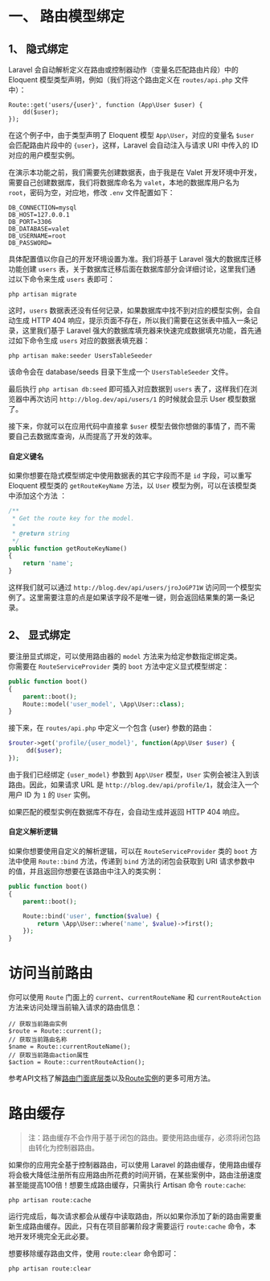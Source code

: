 # 一、 路由模型绑定
## 1、 隐式绑定
Laravel 会自动解析定义在路由或控制器动作（变量名匹配路由片段）中的 Eloquent 模型类型声明，例如（我们将这个路由定义在 `routes/api.php` 文件中）：  
```
Route::get('users/{user}', function (App\User $user) {
    dd($user);
});
```
在这个例子中，由于类型声明了 Eloquent 模型 `App\User`，对应的变量名 `$user` 会匹配路由片段中的 `{user}`，这样，Laravel 会自动注入与请求 URI 中传入的 ID 对应的用户模型实例。  

在演示本功能之前，我们需要先创建数据表，由于我是在 Valet 开发环境中开发，需要自己创建数据库，我们将数据库命名为 `valet`，本地的数据库用户名为 `root`，密码为空，对应地，修改 `.env` 文件配置如下：  
```
DB_CONNECTION=mysql
DB_HOST=127.0.0.1
DB_PORT=3306
DB_DATABASE=valet
DB_USERNAME=root
DB_PASSWORD=
```
具体配置值以你自己的开发环境设置为准。我们将基于 Laravel 强大的数据库迁移功能创建 `users` 表，关于数据库迁移后面在数据库部分会详细讨论，这里我们通过以下命令来生成 `users` 表即可：  
```
php artisan migrate
```

这时，`users` 数据表还没有任何记录，如果数据库中找不到对应的模型实例，会自动生成 HTTP 404 响应，提示页面不存在，所以我们需要在这张表中插入一条记录，这里我们基于 Laravel 强大的数据库填充器来快速完成数据填充功能，首先通过如下命令生成 `users` 对应的数据表填充器：  
```
php artisan make:seeder UsersTableSeeder
```
该命令会在 database/seeds 目录下生成一个 `UsersTableSeeder` 文件。  

最后执行 `php artisan db:seed` 即可插入对应数据到 `users` 表了，这样我们在浏览器中再次访问 `http://blog.dev/api/users/1` 的时候就会显示 User 模型数据了。  

接下来，你就可以在应用代码中直接拿 `$user` 模型去做你想做的事情了，而不需要自己去数据库查询，从而提高了开发的效率。  


#### 自定义键名
如果你想要在隐式模型绑定中使用数据表的其它字段而不是 `id` 字段，可以重写 Eloquent 模型类的 `getRouteKeyName` 方法，以 `User` 模型为例，可以在该模型类中添加这个方法 ：   
```php
/**
 * Get the route key for the model.
 *
 * @return string
 */
public function getRouteKeyName()
{
    return 'name';
}
```
这样我们就可以通过 `http://blog.dev/api/users/jroJoGP71W` 访问同一个模型实例了。这里需要注意的点是如果该字段不是唯一键，则会返回结果集的第一条记录。  


## 2、 显式绑定
要注册显式绑定，可以使用路由器的 `model` 方法来为给定参数指定绑定类。  
你需要在 `RouteServiceProvider` 类的 `boot` 方法中定义显式模型绑定：  
```php
public function boot()
{
    parent::boot();
    Route::model('user_model', \App\User::class);
}
```
接下来，在 `routes/api.php` 中定义一个包含 {user} 参数的路由：  
```php
$router->get('profile/{user_model}', function(App\User $user) {
     dd($user);
});
```
由于我们已经绑定 `{user_model}` 参数到 `App\User` 模型，`User` 实例会被注入到该路由。因此，如果请求 URL 是 `http://blog.dev/api/profile/1`，就会注入一个用户 ID 为 `1` 的 `User` 实例。  

如果匹配的模型实例在数据库不存在，会自动生成并返回 HTTP 404 响应。  

#### 自定义解析逻辑
如果你想要使用自定义的解析逻辑，可以在 `RouteServiceProvider` 类的 `boot` 方法中使用 `Route::bind` 方法，传递到 `bind` 方法的闭包会获取到 URI 请求参数中的值，并且返回你想要在该路由中注入的类实例：  
```php
public function boot()
{
    parent::boot();

    Route::bind('user', function($value) {
        return \App\User::where('name', $value)->first();
    });
}
```

# 访问当前路由
你可以使用 `Route` 门面上的 `current`、`currentRouteName` 和 `currentRouteAction` 方法来访问处理当前输入请求的路由信息：  
```
// 获取当前路由实例
$route = Route::current(); 
// 获取当前路由名称
$name = Route::currentRouteName();
// 获取当前路由action属性
$action = Route::currentRouteAction();
```
参考API文档了解[路由门面底层类](https://laravel.com/api/5.5/Illuminate/Routing/Router.html)以及[Route实例](https://laravel.com/api/5.5/Illuminate/Routing/Route.html)的更多可用方法。  

# 路由缓存
>注：路由缓存不会作用于基于闭包的路由。要使用路由缓存，必须将闭包路由转化为控制器路由。  

如果你的应用完全基于控制器路由，可以使用 Laravel 的路由缓存，使用路由缓存将会极大降低注册所有应用路由所花费的时间开销，在某些案例中，路由注册速度甚至能提高100倍！想要生成路由缓存，只需执行 Artisan 命令 `route:cache`:  
```
php artisan route:cache
```
运行完成后，每次请求都会从缓存中读取路由，所以如果你添加了新的路由需要重新生成路由缓存。因此，只有在项目部署阶段才需要运行 `route:cache` 命令，本地开发环境完全无此必要。  

想要移除缓存路由文件，使用 `route:clear` 命令即可：  
```
php artisan route:clear
```
